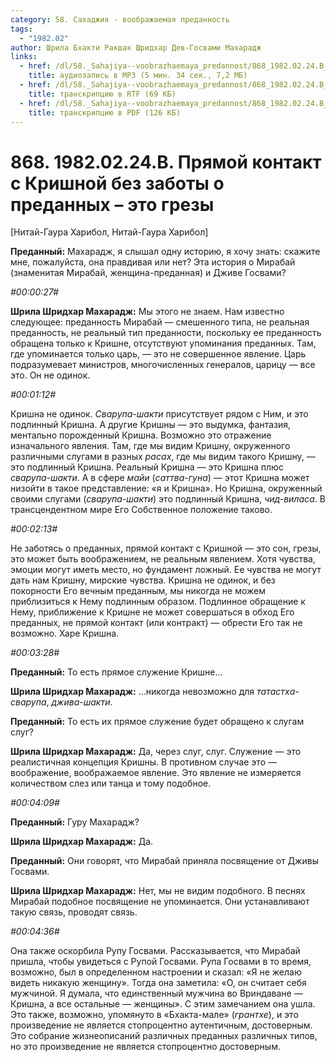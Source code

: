 ```yaml
---
category: 58. Сахаджия - воображаемая преданность
tags:
  - "1982.02"
author: Шрила Бхакти Ракшак Шридхар Дев-Госвами Махарадж
links:
  - href: /dl/58._Sahajiya--voobrazhaemaya_predannost/868_1982.02.24.B_SridharMj_Prjamoj_kontakt_s_Krishnoj_bez_zaboty_o_predannyh--jeto_grezy.mp3
    title: аудиозапись в MP3 (5 мин. 34 сек., 7,2 МБ)
  - href: /dl/58._Sahajiya--voobrazhaemaya_predannost/868_1982.02.24.B_SridharMj_Prjamoj_kontakt_s_Krishnoj_bez_zaboty_o_predannyh--jeto_grezy.rtf
    title: транскрипцию в RTF (69 КБ)
  - href: /dl/58._Sahajiya--voobrazhaemaya_predannost/868_1982.02.24.B_SridharMj_Prjamoj_kontakt_s_Krishnoj_bez_zaboty_o_predannyh--jeto_grezy.pdf
    title: транскрипцию в PDF (126 КБ)
---
```


# 868. 1982.02.24.B. Прямой контакт с Кришной без заботы о преданных – это грезы

[Нитай-Гаура Харибол, Нитай-Гаура Харибол]

**Преданный:** Махарадж, я слышал одну историю, я хочу знать: скажите мне, пожалуйста, она правдивая или нет? Эта история о Мирабай (знаменитая Мирабай, женщина-преданная) и Дживе Госвами?

*#00:00:27#*

**Шрила Шридхар Махарадж:** Мы этого не знаем. Нам известно следующее: преданность Мирабай — смешенного типа, не реальная преданность, не реальный тип преданности, поскольку ее преданность обращена только к Кришне, отсутствуют упоминания преданных. Там, где упоминается только царь, — это не совершенное явление. Царь подразумевает министров, многочисленных генералов, царицу — все это. Он не одинок.

*#00:01:12#*

Кришна не одинок. *Сварупа-шакти* присутствует рядом с Ним, и это подлинный Кришна. А другие Кришны — это выдумка, фантазия, ментально порожденный Кришна. Возможно это отражение изначального явления. Там, где мы видим Кришну, окруженного различными слугами в разных *расах*, где мы видим такого Кришну, — это подлинный Кришна. Реальный Кришна — это Кришна плюс *сварупа-шакти*. А в сфере *майи* (*саттва-гуна*) — этот Кришна может низойти в такое представление: «я и Кришна». Но Кришна, окруженный своими слугами (*сварупа-шакти*) это подлинный Кришна, *чид-виласа*. В трансцендентном мире Его Собственное положение таково.

*#00:02:13#*

Не заботясь о преданных, прямой контакт с Кришной — это сон, грезы, это может быть воображением, не реальным явлением. Хотя чувства, эмоции могут иметь место, но фундамент ложный. Ее чувства не могут дать нам Кришну, мирские чувства. Кришна не одинок, и без покорности Его вечным преданным, мы никогда не можем приблизиться к Нему подлинным образом. Подлинное обращение к Нему, приближение к Кришне не может совершаться в обход Его преданных, не прямой контакт (или контракт) — обрести Его так не возможно. Харе Кришна.

*#00:03:28#*

**Преданный:** То есть прямое служение Кришне…

**Шрила Шридхар Махарадж:** …никогда невозможно для *татастха-сварупа*, *джива-шакти*.

**Преданный:** То есть их прямое служение будет обращено к слугам слуг?

**Шрила Шридхар Махарадж:** Да, через слуг, слуг. Служение — это реалистичная концепция Кришны. В противном случае это — воображение, воображаемое явление. Это явление не измеряется количеством слез или танца и тому подобное.

*#00:04:09#*

**Преданный:** Гуру Махарадж?

**Шрила Шридхар Махарадж:** Да.

**Преданный:** Они говорят, что Мирабай приняла посвящение от Дживы Госвами.

**Шрила Шридхар Махарадж:** Нет, мы не видим подобного. В песнях Мирабай подобное посвящение не упоминается. Они устанавливают такую связь, проводят связь.

*#00:04:36#*

Она также оскорбила Рупу Госвами. Рассказывается, что Мирабай пришла, чтобы увидеться с Рупой Госвами. Рупа Госвами в то время, возможно, был в определенном настроении и сказал: «Я не желаю видеть никакую женщину». Тогда она заметила: «О, он считает себя мужчиной. Я думала, что единственный мужчина во Вриндаване — Кришна, а все остальные — женщины». С этим замечанием она ушла. Это также, возможно, упомянуто в «Бхакта-мале» (*грантхе*), и это произведение не является стопроцентно аутентичным, достоверным. Это собрание жизнеописаний различных преданных различных типов, но это произведение не является стопроцентно достоверным.

